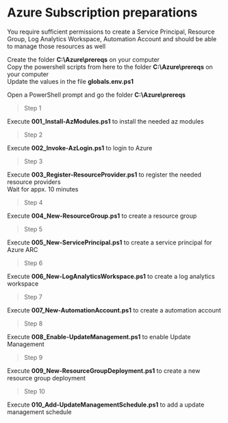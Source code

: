 # Azure Subscription preparations
You require sufficient permissions to create a Service Principal, Resource Group, Log Analytics Workspace, Automation Account and should be able to manage those resources as well<br/>

Create the folder **C:\Azure\prereqs** on your computer<br/>
Copy the powershell scripts from here to the folder **C:\Azure\prereqs** on your computer<br/>
Update the values in the file **globals.env.ps1**<br/>

Open a PowerShell prompt and go the folder **C:\Azure\prereqs**<br/>

> Step 1

Execute **001_Install-AzModules.ps1** to install the needed az modules<br/>

> Step 2

Execute **002_Invoke-AzLogin.ps1** to login to Azure<br/>

> Step 3

Execute **003_Register-ResourceProvider.ps1** to register the needed resource providers<br/>
Wait for appx. 10 minutes<br/>

> Step 4

Execute **004_New-ResourceGroup.ps1** to create a resource group<br/>

> Step 5

Execute **005_New-ServicePrincipal.ps1** to create a service principal for Azure ARC<br/>

> Step 6

Execute **006_New-LogAnalyticsWorkspace.ps1** to create a log analytics workspace<br/>

> Step 7

Execute **007_New-AutomationAccount.ps1** to create a automation account<br/>

> Step 8

Execute **008_Enable-UpdateManagement.ps1** to enable Update Management<br/>

> Step 9

Execute **009_New-ResourceGroupDeployment.ps1** to create a new resource group deployment<br/>

> Step 10

Execute **010_Add-UpdateManagementSchedule.ps1** to add a update management schedule<br/>